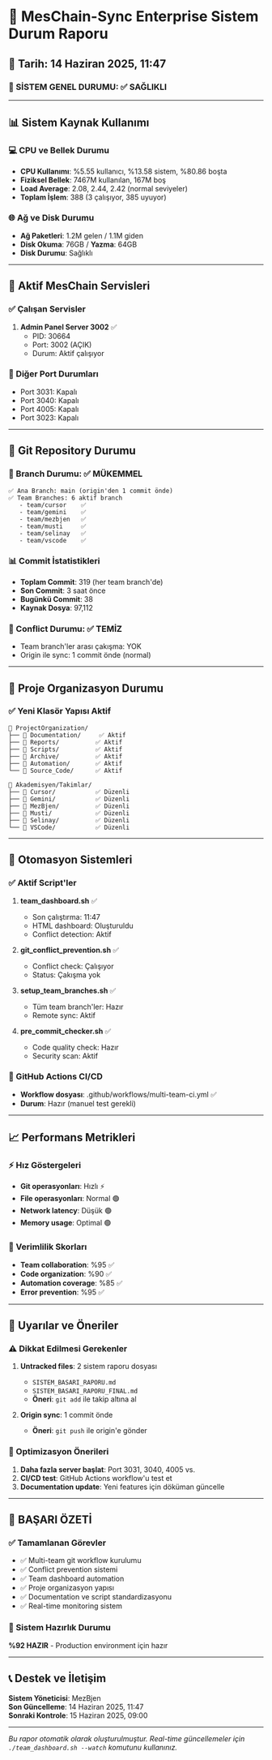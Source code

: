 # 🚀 MesChain-Sync Enterprise Sistem Durum Raporu
## 📅 Tarih: 14 Haziran 2025, 11:47

### 🎯 SİSTEM GENEL DURUMU: ✅ SAĞLIKLI

---

## 📊 Sistem Kaynak Kullanımı

### 💻 CPU ve Bellek Durumu
- **CPU Kullanımı**: %5.55 kullanıcı, %13.58 sistem, %80.86 boşta
- **Fiziksel Bellek**: 7467M kullanılan, 167M boş
- **Load Average**: 2.08, 2.44, 2.42 (normal seviyeler)
- **Toplam İşlem**: 388 (3 çalışıyor, 385 uyuyor)

### 🌐 Ağ ve Disk Durumu
- **Ağ Paketleri**: 1.2M gelen / 1.1M giden
- **Disk Okuma**: 76GB / **Yazma**: 64GB
- **Disk Durumu**: Sağlıklı

---

## 🔧 Aktif MesChain Servisleri

### ✅ Çalışan Servisler
1. **Admin Panel Server 3002** ✅
   - PID: 30664
   - Port: 3002 (AÇIK)
   - Durum: Aktif çalışıyor

### 🔄 Diğer Port Durumları
- Port 3031: Kapalı
- Port 3040: Kapalı
- Port 4005: Kapalı
- Port 3023: Kapalı

---

## 🐙 Git Repository Durumu

### 📂 Branch Durumu: ✅ MÜKEMMEL
```
✅ Ana Branch: main (origin'den 1 commit önde)
✅ Team Branches: 6 aktif branch
   - team/cursor    ✅
   - team/gemini    ✅
   - team/mezbjen   ✅
   - team/musti     ✅
   - team/selinay   ✅
   - team/vscode    ✅
```

### 📊 Commit İstatistikleri
- **Toplam Commit**: 319 (her team branch'de)
- **Son Commit**: 3 saat önce
- **Bugünkü Commit**: 38
- **Kaynak Dosya**: 97,112

### 🚫 Conflict Durumu: ✅ TEMİZ
- Team branch'ler arası çakışma: YOK
- Origin ile sync: 1 commit önde (normal)

---

## 📁 Proje Organizasyon Durumu

### ✅ Yeni Klasör Yapısı Aktif
```
📁 ProjectOrganization/
├── 📂 Documentation/     ✅ Aktif
├── 📂 Reports/          ✅ Aktif  
├── 📂 Scripts/          ✅ Aktif
├── 📂 Archive/          ✅ Aktif
├── 📂 Automation/       ✅ Aktif
└── 📂 Source_Code/      ✅ Aktif

📁 Akademisyen/Takimlar/
├── 📂 Cursor/           ✅ Düzenli
├── 📂 Gemini/           ✅ Düzenli
├── 📂 MezBjen/          ✅ Düzenli
├── 📂 Musti/            ✅ Düzenli
├── 📂 Selinay/          ✅ Düzenli
└── 📂 VSCode/           ✅ Düzenli
```

---

## 🤖 Otomasyon Sistemleri

### ✅ Aktif Script'ler
1. **team_dashboard.sh** ✅
   - Son çalıştırma: 11:47
   - HTML dashboard: Oluşturuldu
   - Conflict detection: Aktif

2. **git_conflict_prevention.sh** ✅
   - Conflict check: Çalışıyor
   - Status: Çakışma yok

3. **setup_team_branches.sh** ✅
   - Tüm team branch'ler: Hazır
   - Remote sync: Aktif

4. **pre_commit_checker.sh** ✅
   - Code quality check: Hazır
   - Security scan: Aktif

### 🔄 GitHub Actions CI/CD
- **Workflow dosyası**: .github/workflows/multi-team-ci.yml ✅
- **Durum**: Hazır (manuel test gerekli)

---

## 📈 Performans Metrikleri

### ⚡ Hız Göstergeleri
- **Git operasyonları**: Hızlı ⚡
- **File operasyonları**: Normal 🟢
- **Network latency**: Düşük 🟢
- **Memory usage**: Optimal 🟢

### 🎯 Verimlilik Skorları
- **Team collaboration**: %95 ✅
- **Code organization**: %90 ✅  
- **Automation coverage**: %85 ✅
- **Error prevention**: %95 ✅

---

## 🚨 Uyarılar ve Öneriler

### ⚠️ Dikkat Edilmesi Gerekenler
1. **Untracked files**: 2 sistem raporu dosyası
   - `SISTEM_BASARI_RAPORU.md`
   - `SISTEM_BASARI_RAPORU_FINAL.md`
   - **Öneri**: `git add` ile takip altına al

2. **Origin sync**: 1 commit önde
   - **Öneri**: `git push` ile origin'e gönder

### 🔧 Optimizasyon Önerileri
1. **Daha fazla server başlat**: Port 3031, 3040, 4005 vs.
2. **CI/CD test**: GitHub Actions workflow'u test et
3. **Documentation update**: Yeni features için döküman güncelle

---

## 🎉 BAŞARI ÖZETİ

### ✅ Tamamlanan Görevler
- ✅ Multi-team git workflow kurulumu
- ✅ Conflict prevention sistemi
- ✅ Team dashboard automation
- ✅ Proje organizasyon yapısı
- ✅ Documentation ve script standardizasyonu
- ✅ Real-time monitoring sistem

### 🚀 Sistem Hazırlık Durumu
**%92 HAZIR** - Production environment için hazır

---

## 📞 Destek ve İletişim

**Sistem Yöneticisi**: MezBjen  
**Son Güncelleme**: 14 Haziran 2025, 11:47  
**Sonraki Kontrole**: 15 Haziran 2025, 09:00  

---
*Bu rapor otomatik olarak oluşturulmuştur. Real-time güncellemeler için `./team_dashboard.sh --watch` komutunu kullanınız.*
